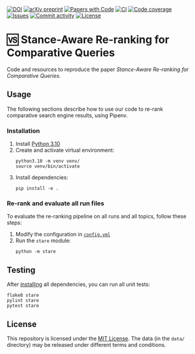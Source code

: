 [![DOI](https://img.shields.io/badge/DOI-TODO-blue?style=flat-square)](https://doi.org/TODO)
[![arXiv preprint](https://img.shields.io/badge/arXiv-TODO-blue?style=flat-square)](https://arxiv.org/abs/TODO)
[![Papers with Code](https://img.shields.io/badge/papers%20with%20code-TODO-blue?style=flat-square)](https://paperswithcode.com/paper/TODO)
[![CI](https://img.shields.io/github/actions/workflow/status/TODO/stare/ci.yml?branch=main&style=flat-square)](https://github.com/TODO/stare/actions/workflows/ci.yml)
[![Code coverage](https://img.shields.io/codecov/c/github/TODO/stare?style=flat-square)](https://codecov.io/github/TODO/stare/)
[![Issues](https://img.shields.io/github/issues/TODO/stare?style=flat-square)](https://github.com/TODO/stare/issues)
[![Commit activity](https://img.shields.io/github/commit-activity/m/TODO/stare?style=flat-square)](https://github.com/TODO/stare/commits)
[![License](https://img.shields.io/github/license/TODO/stare?style=flat-square)](LICENSE)

# 🆚 Stance-Aware Re-ranking for Comparative Queries

Code and resources to reproduce the paper _Stance-Aware Re-ranking for Comparative Queries_.

## Usage

The following sections describe how to use our code to re-rank comparative search engine results, using Pipenv.

### Installation

1. Install [Python 3.10](https://python.org/downloads/)
2. Create and activate virtual environment:
    ```shell
    python3.10 -m venv venv/
    source venv/bin/activate
    ```
3. Install dependencies:
    ```shell
    pip install -e .
    ```

### Re-rank and evaluate all run files

To evaluate the re-ranking pipeline on all runs and all topics, follow these steps:
1. Modify the configuration in [`config.yml`](config.yml)
2. Run the `stare` module:
    ```shell script
    python -m stare
    ```

## Testing

After [installing](#installation) all dependencies, you can run all unit tests:

```shell script
flake8 stare
pylint stare
pytest stare
```

## License

This repository is licensed under the [MIT License](LICENSE).
The data (in the `data/` directory) may be released under different terms and conditions.
